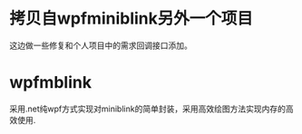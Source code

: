  # 拷贝自wpfminiblink另外一个项目
 这边做一些修复和个人项目中的需求回调接口添加。

# wpfmblink
采用.net纯wpf方式实现对miniblink的简单封装，采用高效绘图方法实现内存的高效使用.
